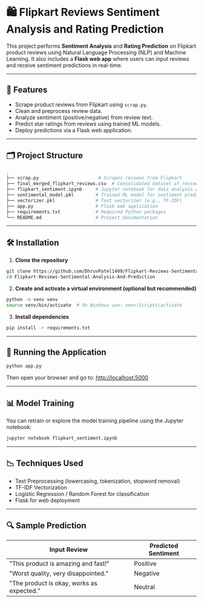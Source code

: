 # 🛍️ Flipkart Reviews Sentiment Analysis and Rating Prediction

This project performs **Sentiment Analysis** and **Rating Prediction** on Flipkart product reviews using Natural Language Processing (NLP) and Machine Learning. It also includes a **Flask web app** where users can input reviews and receive sentiment predictions in real-time.

---

## 📌 Features

- Scrape product reviews from Flipkart using `scrap.py`.
- Clean and preprocess review data.
- Analyze sentiment (positive/negative) from review text.
- Predict star ratings from reviews using trained ML models.
- Deploy predictions via a Flask web application.

---

## 🗂️ Project Structure

```bash
.
├── scrap.py                      # Scrapes reviews from Flipkart
├── final_merged_flipkart_reviews.csv  # Consolidated dataset of reviews
├── flipkart_sentiment.ipynb     # Jupyter notebook for data analysis and model training
├── sentimental_model.pkl        # Trained ML model for sentiment prediction
├── vectorizer.pkl               # Text vectorizer (e.g., TF-IDF)
├── app.py                       # Flask web application
├── requirements.txt             # Required Python packages
└── README.md                    # Project documentation
```

---

## 🛠️ Installation

1. **Clone the repository**
```bash
git clone https://github.com/DhruvPatel1409/Flipkart-Reviews-Sentimental-Analysis-And-Prediction.git
cd Flipkart-Reviews-Sentimental-Analysis-And-Prediction
```

2. **Create and activate a virtual environment (optional but recommended)**
```bash
python -m venv venv
source venv/bin/activate  # On Windows use: venv\Scripts\activate
```

3. **Install dependencies**
```bash
pip install -r requirements.txt
```

---

## 🚀 Running the Application

```bash
python app.py
```

Then open your browser and go to: [http://localhost:5000](http://localhost:5000)

---

## 📊 Model Training

You can retrain or explore the model training pipeline using the Jupyter notebook:

```bash
jupyter notebook flipkart_sentiment.ipynb
```

---

## 📉 Techniques Used

- Text Preprocessing (lowercasing, tokenization, stopword removal)
- TF-IDF Vectorization
- Logistic Regression / Random Forest for classification
- Flask for web deployment

---

## 🔍 Sample Prediction

| Input Review                                | Predicted Sentiment |
|---------------------------------------------|---------------------|
| "This product is amazing and fast!"         | Positive            |
| "Worst quality, very disappointed."         | Negative            |
| "The product is okay, works as expected."   | Neutral             |

